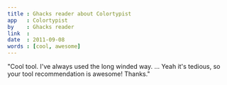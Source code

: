 ```yaml
---
title : Ghacks reader about Colortypist
app   : Colortypist
by    : Ghacks reader
link  :
date  : 2011-09-08
words : [cool, awesome]
---
```


"Cool tool. I've always used the long winded way. ... Yeah it's tedious, so your tool recommendation is awesome! Thanks."
